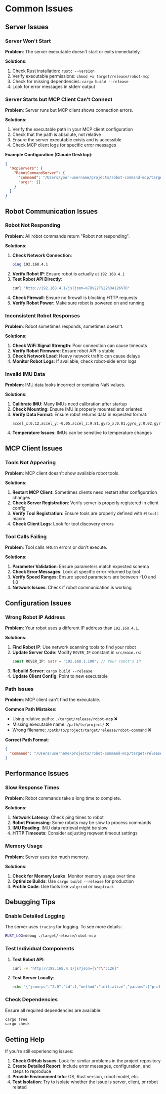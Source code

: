 # Common Issues

## Server Issues

### Server Won't Start

**Problem**: The server executable doesn't start or exits immediately.

**Solutions**:
1. Check Rust installation: `rustc --version`
2. Verify executable permissions: `chmod +x target/release/robot-mcp`
3. Check for missing dependencies: `cargo build --release`
4. Look for error messages in stderr output

### Server Starts but MCP Client Can't Connect

**Problem**: Server runs but MCP client shows connection errors.

**Solutions**:
1. Verify the executable path in your MCP client configuration
2. Check that the path is absolute, not relative
3. Ensure the server executable exists and is accessible
4. Check MCP client logs for specific error messages

**Example Configuration (Claude Desktop)**:
```json
{
  "mcpServers": {
    "RobotCommandServer": {
      "command": "/Users/your-username/projects/robot-command-mcp/target/release/robot-mcp",
      "args": []
    }
  }
}
```

## Robot Communication Issues

### Robot Not Responding

**Problem**: All robot commands return "Robot not responding".

**Solutions**:
1. **Check Network Connection**:
   ```bash
   ping 192.168.4.1
   ```
2. **Verify Robot IP**: Ensure robot is actually at `192.168.4.1`
3. **Test Robot API Directly**:
   ```bash
   curl "http://192.168.4.1/js?json=%7B%22T%22%3A126%7D"
   ```
4. **Check Firewall**: Ensure no firewall is blocking HTTP requests
5. **Verify Robot Power**: Make sure robot is powered on and running

### Inconsistent Robot Responses

**Problem**: Robot sometimes responds, sometimes doesn't.

**Solutions**:
1. **Check WiFi Signal Strength**: Poor connection can cause timeouts
2. **Verify Robot Firmware**: Ensure robot API is stable
3. **Check Network Load**: Heavy network traffic can cause delays
4. **Monitor Robot Logs**: If available, check robot-side error logs

### Invalid IMU Data

**Problem**: IMU data looks incorrect or contains NaN values.

**Solutions**:
1. **Calibrate IMU**: Many IMUs need calibration after startup
2. **Check Mounting**: Ensure IMU is properly mounted and oriented
3. **Verify Data Format**: Ensure robot returns data in expected format:
   ```
   accel_x:0.12,accel_y:-0.05,accel_z:9.81,gyro_x:0.01,gyro_y:0.02,gyro_z:-0.001
   ```
4. **Temperature Issues**: IMUs can be sensitive to temperature changes

## MCP Client Issues

### Tools Not Appearing

**Problem**: MCP client doesn't show available robot tools.

**Solutions**:
1. **Restart MCP Client**: Sometimes clients need restart after configuration changes
2. **Check Server Registration**: Verify server is properly registered in client config
3. **Verify Tool Registration**: Ensure tools are properly defined with `#[tool]` macro
4. **Check Client Logs**: Look for tool discovery errors

### Tool Calls Failing

**Problem**: Tool calls return errors or don't execute.

**Solutions**:
1. **Parameter Validation**: Ensure parameters match expected schema
2. **Check Error Messages**: Look at specific error returned by tool
3. **Verify Speed Ranges**: Ensure speed parameters are between -1.0 and 1.0
4. **Network Issues**: Check if robot communication is working

## Configuration Issues

### Wrong Robot IP Address

**Problem**: Your robot uses a different IP address than `192.168.4.1`.

**Solutions**:
1. **Find Robot IP**: Use network scanning tools to find your robot
2. **Update Server Code**: Modify `ROVER_IP` constant in `src/main.rs`:
   ```rust
   const ROVER_IP: &str = "192.168.1.100"; // Your robot's IP
   ```
3. **Rebuild Server**: `cargo build --release`
4. **Update Client Config**: Point to new executable

### Path Issues

**Problem**: MCP client can't find the executable.

**Common Path Mistakes**:
- Using relative paths: `./target/release/robot-mcp` ❌
- Missing executable name: `/path/to/project/` ❌
- Wrong filename: `/path/to/project/target/release/robot-command` ❌

**Correct Path Format**:
```json
{
  "command": "/Users/username/projects/robot-command-mcp/target/release/robot-mcp"
}
```

## Performance Issues

### Slow Response Times

**Problem**: Robot commands take a long time to complete.

**Solutions**:
1. **Network Latency**: Check ping times to robot
2. **Robot Processing**: Some robots may be slow to process commands
3. **IMU Reading**: IMU data retrieval might be slow
4. **HTTP Timeouts**: Consider adjusting reqwest timeout settings

### Memory Usage

**Problem**: Server uses too much memory.

**Solutions**:
1. **Check for Memory Leaks**: Monitor memory usage over time
2. **Optimize Builds**: Use `cargo build --release` for production
3. **Profile Code**: Use tools like `valgrind` or `heaptrack`

## Debugging Tips

### Enable Detailed Logging

The server uses `tracing` for logging. To see more details:
```bash
RUST_LOG=debug ./target/release/robot-mcp
```

### Test Individual Components

1. **Test Robot API**:
   ```bash
   curl -v "http://192.168.4.1/js?json={\"T\":126}"
   ```

2. **Test Server Locally**:
   ```bash
   echo '{"jsonrpc":"2.0","id":1,"method":"initialize","params":{"protocolVersion":"2024-11-05","capabilities":{},"clientInfo":{"name":"test","version":"1.0"}}}' | ./target/release/robot-mcp
   ```

### Check Dependencies

Ensure all required dependencies are available:
```bash
cargo tree
cargo check
```

## Getting Help

If you're still experiencing issues:

1. **Check GitHub Issues**: Look for similar problems in the project repository
2. **Create Detailed Report**: Include error messages, configuration, and steps to reproduce
3. **Provide Environment Info**: OS, Rust version, robot model, etc.
4. **Test Isolation**: Try to isolate whether the issue is server, client, or robot related